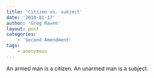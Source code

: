 ```yaml
---
title: 'Citizen vs. subject'
date: '2010-01-17'
author: 'Greg Raven'
layout: post
categories:
    - 'Second Amendment'
tags:
    - anonymous
---
```


An armed man is a citizen. An unarmed man is a subject.

